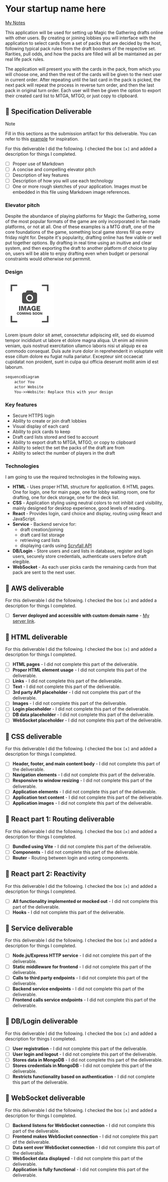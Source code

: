 # Your startup name here

[My Notes](notes.md)

This application will be used for setting up Magic the Gathering drafts online with other users. By creating or joining lobbies you will interface with the application to select cards from a set of packs that are decided by the host, following typical pack rules from the draft boosters of the respective set. Rarities, pull odds, and how the packs are filled will all be maintained as per real life pack rules.

The application will present you with the cards in the pack, from which you will choose one, and then the rest of the cards will be given to the next user in current order. After repeating until the last card in the pack is picked, the next pack will repeat the process in reverse turn order, and then the last pack in original turn order. Each user will then be given the option to export their created card list to MTGA, MTGO, or just copy to clipboard. 


## 🚀 Specification Deliverable

> [!NOTE]
>  Fill in this sections as the submission artifact for this deliverable. You can refer to this [example](https://github.com/webprogramming260/startup-example/blob/main/README.md) for inspiration.

For this deliverable I did the following. I checked the box `[x]` and added a description for things I completed.

- [ ] Proper use of Markdown
- [ ] A concise and compelling elevator pitch
- [ ] Description of key features
- [ ] Description of how you will use each technology
- [ ] One or more rough sketches of your application. Images must be embedded in this file using Markdown image references.

### Elevator pitch

Despite the abundance of playing platforms for Magic the Gathering, some of the most popular formats of the game are only incorporated in fan made platforms, or not at all. One of these examples is a MTG draft, one of the core foundations of the game, something local game stores fill up every friday night for. Despite it's popularity, drafting online has few viable or well put together options. By drafting in real time using an inuitive and clear system, and then exporting the draft to another platform of choice to play on, users will be able to enjoy drafting even when budget or personal constraints would otherwise not permmit.

### Design

![Design image](placeholder.png)

Lorem ipsum dolor sit amet, consectetur adipiscing elit, sed do eiusmod tempor incididunt ut labore et dolore magna aliqua. Ut enim ad minim veniam, quis nostrud exercitation ullamco laboris nisi ut aliquip ex ea commodo consequat. Duis aute irure dolor in reprehenderit in voluptate velit esse cillum dolore eu fugiat nulla pariatur. Excepteur sint occaecat cupidatat non proident, sunt in culpa qui officia deserunt mollit anim id est laborum.

```mermaid
sequenceDiagram
    actor You
    actor Website
    You->>Website: Replace this with your design
```

### Key features

- Secure HTTPS login
- Ability to create or join draft lobbies
- Visual display of each card
- Ability to pick cards to keep
- Draft card lists stored and tied to account
- Ability to export draft to MTGA, MTGO, or copy to clipboard
- Ability to select the set the packs of the draft are from
- Ability to select the number of players in the draft


### Technologies

I am going to use the required technologies in the following ways.

- **HTML** - Uses proper HTML structure for application. 6 HTML pages. One for login, one for main page, one for lobby waiting room, one for drafting, one for deck storage, one for the deck list.
- **CSS** - Application styling using neutral colors to not inhibit card visibility, mainly designed for desktop experience, good levels of reading.
- **React** - Provides login, card choice and display, routing using React and JavaScript.
- **Service** - Backend service for:
    - draft creation/joining
    - draft card list storage
    - retrieving card lists
    - displaying cards using [Scryfall API](https://api.scryfall.com)
- **DB/Login** - Store users and card lists in database, register and login users, securely store credentials, authenticate users before draft elegible.
- **WebSocket** - As each user picks cards the remaining cards from that pack are sent to the next user.

## 🚀 AWS deliverable

For this deliverable I did the following. I checked the box `[x]` and added a description for things I completed.

- [ ] **Server deployed and accessible with custom domain name** - [My server link](https://yourdomainnamehere.click).

## 🚀 HTML deliverable

For this deliverable I did the following. I checked the box `[x]` and added a description for things I completed.

- [ ] **HTML pages** - I did not complete this part of the deliverable.
- [ ] **Proper HTML element usage** - I did not complete this part of the deliverable.
- [ ] **Links** - I did not complete this part of the deliverable.
- [ ] **Text** - I did not complete this part of the deliverable.
- [ ] **3rd party API placeholder** - I did not complete this part of the deliverable.
- [ ] **Images** - I did not complete this part of the deliverable.
- [ ] **Login placeholder** - I did not complete this part of the deliverable.
- [ ] **DB data placeholder** - I did not complete this part of the deliverable.
- [ ] **WebSocket placeholder** - I did not complete this part of the deliverable.

## 🚀 CSS deliverable

For this deliverable I did the following. I checked the box `[x]` and added a description for things I completed.

- [ ] **Header, footer, and main content body** - I did not complete this part of the deliverable.
- [ ] **Navigation elements** - I did not complete this part of the deliverable.
- [ ] **Responsive to window resizing** - I did not complete this part of the deliverable.
- [ ] **Application elements** - I did not complete this part of the deliverable.
- [ ] **Application text content** - I did not complete this part of the deliverable.
- [ ] **Application images** - I did not complete this part of the deliverable.

## 🚀 React part 1: Routing deliverable

For this deliverable I did the following. I checked the box `[x]` and added a description for things I completed.

- [ ] **Bundled using Vite** - I did not complete this part of the deliverable.
- [ ] **Components** - I did not complete this part of the deliverable.
- [ ] **Router** - Routing between login and voting components.

## 🚀 React part 2: Reactivity

For this deliverable I did the following. I checked the box `[x]` and added a description for things I completed.

- [ ] **All functionality implemented or mocked out** - I did not complete this part of the deliverable.
- [ ] **Hooks** - I did not complete this part of the deliverable.

## 🚀 Service deliverable

For this deliverable I did the following. I checked the box `[x]` and added a description for things I completed.

- [ ] **Node.js/Express HTTP service** - I did not complete this part of the deliverable.
- [ ] **Static middleware for frontend** - I did not complete this part of the deliverable.
- [ ] **Calls to third party endpoints** - I did not complete this part of the deliverable.
- [ ] **Backend service endpoints** - I did not complete this part of the deliverable.
- [ ] **Frontend calls service endpoints** - I did not complete this part of the deliverable.

## 🚀 DB/Login deliverable

For this deliverable I did the following. I checked the box `[x]` and added a description for things I completed.

- [ ] **User registration** - I did not complete this part of the deliverable.
- [ ] **User login and logout** - I did not complete this part of the deliverable.
- [ ] **Stores data in MongoDB** - I did not complete this part of the deliverable.
- [ ] **Stores credentials in MongoDB** - I did not complete this part of the deliverable.
- [ ] **Restricts functionality based on authentication** - I did not complete this part of the deliverable.

## 🚀 WebSocket deliverable

For this deliverable I did the following. I checked the box `[x]` and added a description for things I completed.

- [ ] **Backend listens for WebSocket connection** - I did not complete this part of the deliverable.
- [ ] **Frontend makes WebSocket connection** - I did not complete this part of the deliverable.
- [ ] **Data sent over WebSocket connection** - I did not complete this part of the deliverable.
- [ ] **WebSocket data displayed** - I did not complete this part of the deliverable.
- [ ] **Application is fully functional** - I did not complete this part of the deliverable.
